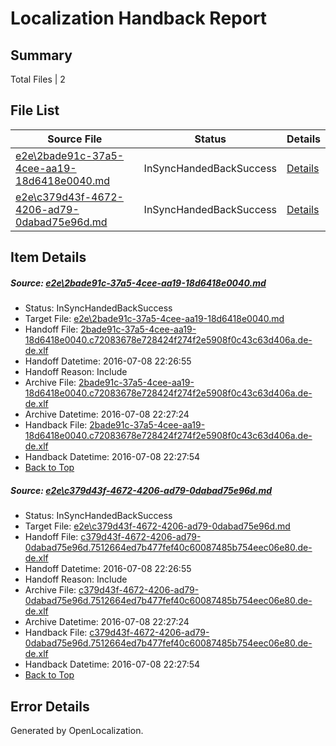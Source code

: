 # <a name='report-top'></a> Localization Handback Report

## Summary
 Total Files | 2

## File List
 Source File | Status | Details 
 ----------- | ------ | ------- 
 [e2e\2bade91c-37a5-4cee-aa19-18d6418e0040.md](https://github.com/OpenLocalizationTestOrg/oltest/blob/c3f8098817758f5f56fdaa5bf9c90dedf77b734f/e2e/2bade91c-37a5-4cee-aa19-18d6418e0040.md) | InSyncHandedBackSuccess | [Details](#826544dbd19ad1bb2801e99baa948f640decd7bb1)
 [e2e\c379d43f-4672-4206-ad79-0dabad75e96d.md](https://github.com/OpenLocalizationTestOrg/oltest/blob/c3f8098817758f5f56fdaa5bf9c90dedf77b734f/e2e/c379d43f-4672-4206-ad79-0dabad75e96d.md) | InSyncHandedBackSuccess | [Details](#b6f98741c814aa1ad9dfb0707dee7684e5e79c922)

## Item Details
##### <a name='826544dbd19ad1bb2801e99baa948f640decd7bb1'></a> Source: [e2e\2bade91c-37a5-4cee-aa19-18d6418e0040.md](https://github.com/OpenLocalizationTestOrg/oltest/blob/c3f8098817758f5f56fdaa5bf9c90dedf77b734f/e2e/2bade91c-37a5-4cee-aa19-18d6418e0040.md)
* Status: InSyncHandedBackSuccess
* Target File: [e2e\2bade91c-37a5-4cee-aa19-18d6418e0040.md](https://github.com/OpenLocalizationTestOrg/oltest-dede-fly/blob/773fea58762b25295c1efa9ed4867816c6ed3835/e2e/2bade91c-37a5-4cee-aa19-18d6418e0040.md)
* Handoff File: [2bade91c-37a5-4cee-aa19-18d6418e0040.c72083678e728424f274f2e5908f0c43c63d406a.de-de.xlf](https://github.com/OpenLocalizationTestOrg/olhandoff-e2e/blob/f47209efe9ab28f57005332553b77354fba92018/ol-handoff/OpenLocalizationTestOrg/oltest-dede-fly/ci/ht/2bade91c-37a5-4cee-aa19-18d6418e0040.c72083678e728424f274f2e5908f0c43c63d406a.de-de.xlf)
* Handoff Datetime: 2016-07-08 22:26:55
* Handoff Reason: Include
* Archive File: [2bade91c-37a5-4cee-aa19-18d6418e0040.c72083678e728424f274f2e5908f0c43c63d406a.de-de.xlf](https://github.com/OpenLocalizationTestOrg/olhandoff-e2e/blob/a96b25d66a783b1df65a19c10d5212a4635abfd7/ol-archive/OpenLocalizationTestOrg/oltest-dede-fly/ci/ht/2bade91c-37a5-4cee-aa19-18d6418e0040.c72083678e728424f274f2e5908f0c43c63d406a.de-de.xlf)
* Archive Datetime: 2016-07-08 22:27:24
* Handback File: [2bade91c-37a5-4cee-aa19-18d6418e0040.c72083678e728424f274f2e5908f0c43c63d406a.de-de.xlf](https://github.com/OpenLocalizationTestOrg/olhandback-e2e/blob/e5d97c49ec6f46066f4727298f68013bb02bfe81/ol-handback/OpenLocalizationTestOrg/oltest-dede-fly/ci/ht/2bade91c-37a5-4cee-aa19-18d6418e0040.c72083678e728424f274f2e5908f0c43c63d406a.de-de.xlf)
* Handback Datetime: 2016-07-08 22:27:54
* [Back to Top](#report-top)

##### <a name='b6f98741c814aa1ad9dfb0707dee7684e5e79c922'></a> Source: [e2e\c379d43f-4672-4206-ad79-0dabad75e96d.md](https://github.com/OpenLocalizationTestOrg/oltest/blob/c3f8098817758f5f56fdaa5bf9c90dedf77b734f/e2e/c379d43f-4672-4206-ad79-0dabad75e96d.md)
* Status: InSyncHandedBackSuccess
* Target File: [e2e\c379d43f-4672-4206-ad79-0dabad75e96d.md](https://github.com/OpenLocalizationTestOrg/oltest-dede-fly/blob/773fea58762b25295c1efa9ed4867816c6ed3835/e2e/c379d43f-4672-4206-ad79-0dabad75e96d.md)
* Handoff File: [c379d43f-4672-4206-ad79-0dabad75e96d.7512664ed7b477fef40c60087485b754eec06e80.de-de.xlf](https://github.com/OpenLocalizationTestOrg/olhandoff-e2e/blob/f47209efe9ab28f57005332553b77354fba92018/ol-handoff/OpenLocalizationTestOrg/oltest-dede-fly/ci/ht/c379d43f-4672-4206-ad79-0dabad75e96d.7512664ed7b477fef40c60087485b754eec06e80.de-de.xlf)
* Handoff Datetime: 2016-07-08 22:26:55
* Handoff Reason: Include
* Archive File: [c379d43f-4672-4206-ad79-0dabad75e96d.7512664ed7b477fef40c60087485b754eec06e80.de-de.xlf](https://github.com/OpenLocalizationTestOrg/olhandoff-e2e/blob/a96b25d66a783b1df65a19c10d5212a4635abfd7/ol-archive/OpenLocalizationTestOrg/oltest-dede-fly/ci/ht/c379d43f-4672-4206-ad79-0dabad75e96d.7512664ed7b477fef40c60087485b754eec06e80.de-de.xlf)
* Archive Datetime: 2016-07-08 22:27:24
* Handback File: [c379d43f-4672-4206-ad79-0dabad75e96d.7512664ed7b477fef40c60087485b754eec06e80.de-de.xlf](https://github.com/OpenLocalizationTestOrg/olhandback-e2e/blob/e5d97c49ec6f46066f4727298f68013bb02bfe81/ol-handback/OpenLocalizationTestOrg/oltest-dede-fly/ci/ht/c379d43f-4672-4206-ad79-0dabad75e96d.7512664ed7b477fef40c60087485b754eec06e80.de-de.xlf)
* Handback Datetime: 2016-07-08 22:27:54
* [Back to Top](#report-top)


## Error Details

Generated by OpenLocalization.
